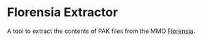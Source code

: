 # Florensia Extractor
A tool to extract the contents of PAK files from the MMO [Florensia](https://store.steampowered.com/app/384030).
